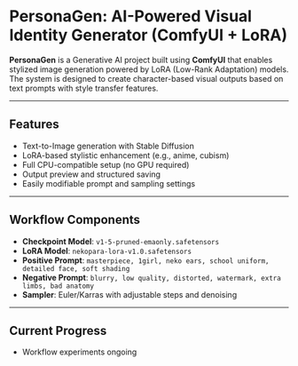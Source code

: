 # PersonaGen: AI-Powered Visual Identity Generator (ComfyUI + LoRA)

**PersonaGen** is a Generative AI project built using **ComfyUI** that enables stylized image generation powered by LoRA (Low-Rank Adaptation) models. The system is designed to create character-based visual outputs based on text prompts with style transfer features.

---

## Features

- Text-to-Image generation with Stable Diffusion
- LoRA-based stylistic enhancement (e.g., anime, cubism)
- Full CPU-compatible setup (no GPU required)
- Output preview and structured saving
- Easily modifiable prompt and sampling settings

---

##  Workflow Components

- **Checkpoint Model**: `v1-5-pruned-emaonly.safetensors`
- **LoRA Model**: `nekopara-lora-v1.0.safetensors`
- **Positive Prompt**: `masterpiece, 1girl, neko ears, school uniform, detailed face, soft shading`
- **Negative Prompt**: `blurry, low quality, distorted, watermark, extra limbs, bad anatomy`
- **Sampler**: Euler/Karras with adjustable steps and denoising

---

## Current Progress
- Workflow experiments ongoing


